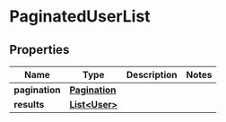 

# PaginatedUserList


## Properties

| Name | Type | Description | Notes |
|------------ | ------------- | ------------- | -------------|
|**pagination** | [**Pagination**](Pagination.md) |  |  |
|**results** | [**List&lt;User&gt;**](User.md) |  |  |



